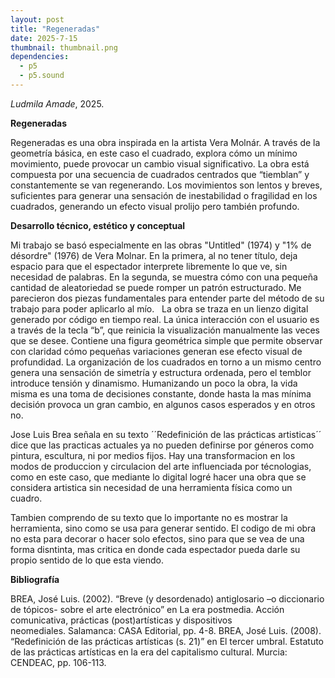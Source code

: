 ```yaml
---
layout: post
title: "Regeneradas"
date: 2025-7-15
thumbnail: thumbnail.png
dependencies:
  - p5
  - p5.sound
---
```


<div id="div-sketch">
  <script type="text/javascript" src="sketch.js"></script>
</div>

_Ludmila Amade_, 2025.

**Regeneradas**

Regeneradas es una obra inspirada en la artista Vera Molnár. A través de la geometría básica, en este caso el cuadrado, explora cómo un mínimo movimiento, puede provocar un cambio visual significativo.
La obra está compuesta por una secuencia de cuadrados centrados que “tiemblan” y constantemente se van regenerando.
Los movimientos son lentos y breves, suficientes para generar una sensación de inestabilidad o fragilidad en los cuadrados, generando un efecto visual prolijo pero también profundo.

**Desarrollo técnico, estético y conceptual**

Mi trabajo se basó especialmente en las obras "Untitled" (1974) y "1% de désordre" (1976) de Vera Molnar. En la primera, al no tener título, deja espacio para que el espectador interprete libremente lo que ve, sin necesidad de palabras. En la segunda, se muestra cómo con una pequeña cantidad de aleatoriedad se puede romper un patrón estructurado. Me parecieron dos piezas fundamentales para entender parte del método de su trabajo para poder aplicarlo al mío.
  
La obra se traza en un lienzo digital generado por código en tiempo real. La única interacción con el usuario es a través de la tecla “b”, que reinicia la visualización manualmente las veces que se desee.
Contiene una figura geométrica simple que permite observar con claridad cómo pequeñas variaciones generan ese efecto visual de profundidad. La organización de los cuadrados en torno a un mismo centro genera una sensación de simetría y estructura ordenada, pero el temblor introduce tensión y dinamismo.
Humanizando un poco la obra, la vida misma es una toma de decisiones constante, donde hasta la mas mínima decisión provoca un gran cambio, en algunos casos esperados y en otros no. 

Jose Luis Brea señala en su texto ´´Redefinición de las prácticas artisticas´´
dice que las practicas actuales ya no pueden definirse por géneros como pintura, escultura, ni por medios fijos. Hay una transformacion en los modos de produccion y circulacion del arte influenciada por técnologias, como en este caso, que mediante lo digital logré hacer una obra que se considera artistica sin necesidad de una herramienta física como un cuadro. 

Tambien comprendo de su texto que lo importante no es mostrar la herramienta, sino como se usa para generar sentido. El codigo de mi obra no esta para decorar o hacer solo efectos, sino para que se vea de una forma disntinta, mas critica en donde cada espectador pueda darle su propio sentido de lo que esta viendo. 

**Bibliografía**

BREA, José Luis. (2002). “Breve (y desordenado) antiglosario –o diccionario de tópicos- sobre el arte electrónico” en La era postmedia. Acción comunicativa, prácticas (post)artísticas y dispositivos neomediales. Salamanca: CASA Editorial, pp. 4-8.
BREA, José Luis. (2008). “Redefinición de las prácticas artísticas (s. 21)” en El tercer umbral. Estatuto de las prácticas artísticas en la era del capitalismo cultural. Murcia: CENDEAC, pp. 106-113.